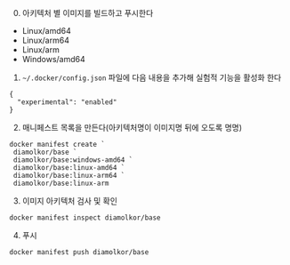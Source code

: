 
0. 아키텍처 별 이미지를 빌드하고 푸시한다

- Linux/amd64
- Linux/arm64
- Linux/arm
- Windows/amd64

1. `~/.docker/config.json` 파일에 다음 내용을 추가해 실험적 기능을 활성화 한다

```
{
  "experimental": "enabled"
}
```

2. 매니페스트 목록을 만든다(아키텍처명이 이미지명 뒤에 오도록 명명)

```
docker manifest create `
 diamolkor/base `
 diamolkor/base:windows-amd64 `
 diamolkor/base:linux-amd64 `
 diamolkor/base:linux-arm64 `
 diamolkor/base:linux-arm
```

3. 이미지 아키텍처 검사 및 확인


```
docker manifest inspect diamolkor/base
```

4. 푸시

```
docker manifest push diamolkor/base
```
